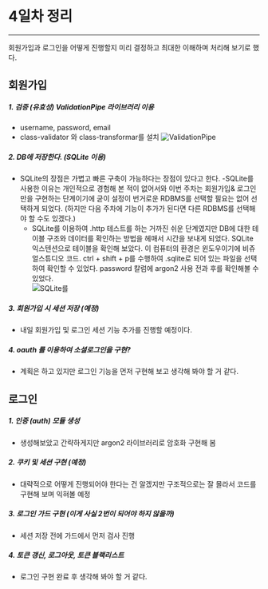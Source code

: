 # 4일차 정리 
---
회원가입과 로그인을 어떻게 진행할지 미리 결정하고 최대한 이해하며 처리해 보기로 했다. 

## 회원가입 
##### 1. 검증 (유효성) ValidationPipe 라이브러리 이용 
- username, password, email 
- class-validator 와 class-transformar를 설치
![ValidationPipe](https://velog.velcdn.com/images/y21zzp/post/d60cfc14-1939-45d2-8536-7f2a5bd62d8d/image.png)

##### 2. DB에 저장한다. (SQLite 이용)
- SQLite의 장점은 가볍고 빠른 구축이 가능하다는 장점이 있다고 한다. 
  -SQLite를 사용한 이유는 개인적으로 경험해 본 적이 없어서와 이번 주차는 회원가입& 로그인만을 구현하는 단계이기에 굳이 설정이 번거로운 RDBMS를 선택할 필요는 없어 선택하게 되었다. (하지만 다음 주차에 기능이 추가가 된다면 다른 RDBMS를 선택해야 할 수도 있겠다.)
  - SQLite를 이용하여 .http 테스트를 하는 거까진 쉬운 단계였지만 DB에 대한 테이블 구조와 데이터를 확인하는 방법을 헤매서 시간을 보내게 되었다. 
  SQLite 익스텐션으로 테이블을 확인해 보았다. 이 컴퓨터의 환경은 윈도우이기에 비쥬얼스튜디오 코드. ctrl + shift + p를 수행하여 .sqlite로 되어 있는 파일을 선택하여 확인할 수 있었다. password 칼럼에 argon2 사용 전과 후를 확인해볼 수 있었다.  
  ![SQLite를](https://velog.velcdn.com/images/y21zzp/post/3abc04af-74ff-460e-8271-574baf319a82/image.png)

##### 3. 회원가입 시 세션 저장 (예정)
- 내일 회원가입 및 로그인 세션 기능 추가를 진행할 예정이다.


##### 4. oauth 를 이용하여 소셜로그인을 구현? 
- 계획은 하고 있지만 로그인 기능을 먼저 구현해 보고 생각해 봐야 할 거 같다. 

## 로그인 
##### 1. 인증 (auth) 모듈 생성
- 생성해보았고 간략하게지만 argon2 라이브러리로 암호화 구현해 봄 
##### 2. 쿠키 및 세션 구현 (예정)
- 대략적으로 어떻게 진행되어야 한다는 건 알겠지만 구조적으로는 잘 몰라서 코드를 구현해 보며 익혀볼 예정 
##### 3. 로그인 가드 구현 (이게 사실 2번이 되어야 하지 않을까)
- 세션 저장 전에 가드에서 먼저 검사 진행 
##### 4. 토큰 갱신, 로그아웃, 토큰 블랙리스트 
- 로그인 구현 완료 후 생각해 봐야 할 거 같다. 
